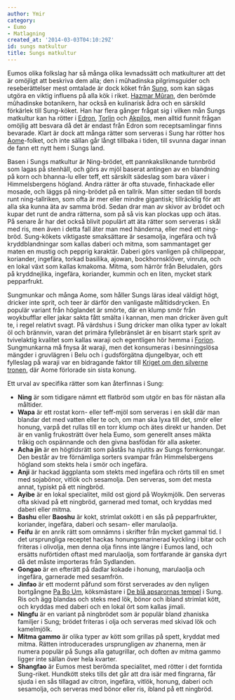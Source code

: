 ```yaml
---
author: Ymir
category:
- Eumo
- Matlagning
created_at: '2014-03-03T04:10:29Z'
id: sungs matkultur
title: Sungs matkultur
---
```

Eumos olika folkslag har så många olika levnadssätt och matkulturer att det är omöjligt att beskriva dem alla; den i mûhadinska pilgrimsguider och reseberättelser mest omtalade är dock köket från [Sung], som kan sägas utgöra en viktig influens på alla kök i riket. [Hazmar Mûran], den berömde mûhadinske botanikern, har också en kulinarisk ådra och en särskild förkärlek till Sung-köket. Han har flera gånger frågat sig i vilken mån Sungs matkultur kan ha rötter i [Edron], [Torlin] och [Akpilos], men alltid funnit frågan omöjlig att besvara då det är endast från Edron som receptsamlingar finns bevarade. Klart är dock att många rätter som serveras i Sung har rötter hos [Aome]-folket, och inte sällan går långt tillbaka i tiden, till svunna dagar innan de fann ett nytt hem i Sungs land.

Basen i Sungs matkultur är Ning-brödet, ett pannkaksliknande tunnbröd som lagas på stenhäll, och görs av mjöl baserat antingen av en blandning på korn och bhanna-lu eller teff, ett särskilt sädeslag som bara växer i Himmelsbergens högland. Andra rätter är ofta stuvade, finhackade eller mosade, och läggs på ning-brödet på en tallrik. Man sitter sedan till bords runt ning-tallriken, som ofta är mer eller mindre gigantisk; tillräcklig för att alla ska kunna äta av samma bröd. Sedan drar man av skivor av brödet och kupar det runt de andra rätterna, som på så vis kan plockas upp och ätas. På senare år har det också blivit populärt att äta rätter som serveras i skål med ris, men även i detta fall äter man med händerna, eller med ett ning-bröd. Sung-kökets viktigaste smaksättare är sesamolja, ingefära och två kryddblandningar som kallas daberi och mitma, som sammantaget ger maten en mustig och pepprig karaktär. Daberi görs vanligen på chilipeppar, koriander, ingefära, torkad basilika, ajowan, bockhornsklöver, vinruta, och en lokal växt som kallas kmakoma. Mitma, som härrör från Beludalen, görs på kryddnejlika, ingefära, koriander, kummin och en liten, mycket stark pepparfrukt.

Sungmunkar och många Aome, som håller Sungs läras ideal väldigt högt, dricker inte sprit, och teer är därför den vanligaste måltidsdrycken. En populär variant från höglandet är smörte, där en klump smör från woykbufflar eller jakar sakta fått smälta i kannan, men man dricker även gult te, i regel relativt svagt. På värdshus i Sung dricker man olika typer av lokalt öl och brännvin, varan det primära fyllebränslet är en bisarrt stark sprit av tvivelaktig kvalitet som kallas waraji och egentligen hör hemma i [Forion]. Sungmunkarna må fnysa åt waraji, men det konsumeras i besinningslösa mängder i gruvlägren i Belu och i gudsförgätna djungelbyar, och ett fylleslag på waraji var en bidragande faktor till [Kriget om den silverne tronen], där Aome förlorade sin sista konung.

Ett urval av specifika rätter som kan återfinnas i Sung:

-   **Ning** är som tidigare nämnt ett flatbröd som utgör en bas för nästan alla måltider.
-   **Wapa** är ett rostat korn- eller teff-mjöl som serveras i en skål där man blandar det med vatten eller te och, om man ska lyxa till det, smör eller honung, varpå det rullas till en torr klump och ätes direkt ur handen. Det är en vanlig frukosträtt över hela Eumo, som generellt anses mäkta tråkig och ospännande och den givna basfödan för alla asketer.
-   **Acha jin** är en högtidsrätt som påstås ha njutits av Sungs fornkonungar. Den består av tre förnämliga sorters svampar från Himmelsbergens högland som stekts hela i smör och ingefära.
-   **Anji** är hackad äggplanta som stekts med ingefära och rörts till en smet med sojabönor, vitlök och sesamolja. Den serveras, som det mesta annat, typiskt på ett ningbröd.
-   **Ayibe** är en lokal specialitet, mild ost gjord på Woykmjölk. Den serveras ofta skivad på ett ningbröd, garnerad med tomat, och kryddas med daberi eller mitma.
-   **Bashu** eller **Baoshu** är kokt, strimlat oxkött i en sås på pepparfrukter, koriander, ingefära, daberi och sesam- eller marulaolja.
-   **Feifu** är en anrik rätt som omnämns i skrifter från mycket gammal tid. I det ursprungliga receptet hackas honungsmarinerad kyckling i bitar och friteras i olivolja, men denna olja finns inte längre i Eumos land, och ersätts nuförtiden oftast med marulaolja, som fortfarande är ganska dyrt då det måste importeras från Sydlanden.
-   **Gongao** är en efterätt på dadlar kokade i honung, marulaolja och ingefära, garnerade med sesamfrön.
-   **Jinfao** är ett modernt påfund som först serverades av den nyligen bortgångne [Pa Bo Um], köksmästare i [De blå apsarornas tempel] i Sung. Ris och ägg blandas och steks med lök, bönor och ibland strimlat kött, och kryddas med daberi och en lokal ört som kallas jimali.
-   **Ningfu** är en variant på ningbrödet som är populär bland zhaniska familjer i Sung; brödet friteras i olja och serveras med skivad lök och kamelmjölk.
-   **Mitma gammo** är olika typer av kött som grillas på spett, kryddat med mitma. Rätten introducerades ursprungligen av zhanerna, men är numera populär på Sungs alla gatugrillar, och doften av mitma gammo ligger inte sällan över hela kvarter.
-   **Shangfao** är Eumos mest berömda specialitet, med rötter i det forntida Sung-riket. Hundkött steks tills det går att dra isär med fingrarna, får sjuda i en sås tillagad av citron, ingefära, vitlök, honung, daberi och sesamolja, och serveras med bönor eller ris, ibland på ett ningbröd.

  [Sung]: Sung
  [Hazmar Mûran]: Hazmar_Mûran
  [Edron]: Edron
  [Torlin]: Torlin
  [Akpilos]: Akpilos
  [Aome]: Aome
  [Forion]: Forion
  [Kriget om den silverne tronen]: Kriget_om_den_silverne_tronen
  [Pa Bo Um]: Pa_Bo_Um
  [De blå apsarornas tempel]: De_blå_apsarornas_tempel